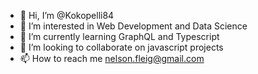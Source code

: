 - 👋 Hi, I’m @Kokopelli84
- 👀 I’m interested in Web Development and Data Science
- 🌱 I’m currently learning GraphQL and Typescript
- 💞️ I’m looking to collaborate on javascript projects
- 📫 How to reach me nelson.fleig@gmail.com

<!---
Kokopelli84/Kokopelli84 is a ✨ special ✨ repository because its `README.md` (this file) appears on your GitHub profile.
You can click the Preview link to take a look at your changes.
--->
